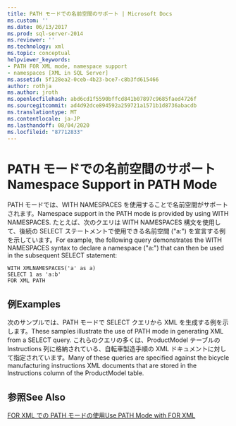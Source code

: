 ```yaml
---
title: PATH モードでの名前空間のサポート | Microsoft Docs
ms.custom: ''
ms.date: 06/13/2017
ms.prod: sql-server-2014
ms.reviewer: ''
ms.technology: xml
ms.topic: conceptual
helpviewer_keywords:
- PATH FOR XML mode, namespace support
- namespaces [XML in SQL Server]
ms.assetid: 5f128ea2-0ceb-4b23-bce7-c8b3fd615466
author: rothja
ms.author: jroth
ms.openlocfilehash: abd6cd1f5590bffcd841b07897c9685faed4726f
ms.sourcegitcommit: ad4d92dce894592a259721a1571b1d8736abacdb
ms.translationtype: MT
ms.contentlocale: ja-JP
ms.lasthandoff: 08/04/2020
ms.locfileid: "87712833"
---
```

# <a name="namespace-support-in-path-mode"></a><span data-ttu-id="98aea-102">PATH モードでの名前空間のサポート</span><span class="sxs-lookup"><span data-stu-id="98aea-102">Namespace Support in PATH Mode</span></span>
  <span data-ttu-id="98aea-103">PATH モードでは、WITH NAMESPACES を使用することで名前空間がサポートされます。</span><span class="sxs-lookup"><span data-stu-id="98aea-103">Namespace support in the PATH mode is provided by using WITH NAMESPACES.</span></span> <span data-ttu-id="98aea-104">たとえば、次のクエリは WITH NAMESPACES 構文を使用して、後続の SELECT ステートメントで使用できる名前空間 ("a:") を宣言する例を示しています。</span><span class="sxs-lookup"><span data-stu-id="98aea-104">For example, the following query demonstrates the WITH NAMESPACES syntax to declare a namespace ("a:") that can then be used in the subsequent SELECT statement:</span></span>  
  
```  
WITH XMLNAMESPACES('a' as a)  
SELECT 1 as 'a:b'  
FOR XML PATH  
```  
  
## <a name="examples"></a><span data-ttu-id="98aea-105">例</span><span class="sxs-lookup"><span data-stu-id="98aea-105">Examples</span></span>  
 <span data-ttu-id="98aea-106">次のサンプルでは、PATH モードで SELECT クエリから XML を生成する例を示します。</span><span class="sxs-lookup"><span data-stu-id="98aea-106">These samples illustrate the use of PATH mode in generating XML from a SELECT query.</span></span> <span data-ttu-id="98aea-107">これらのクエリの多くは、ProductModel テーブルの Instructions 列に格納されている、自転車製造手順の XML ドキュメントに対して指定されています。</span><span class="sxs-lookup"><span data-stu-id="98aea-107">Many of these queries are specified against the bicycle manufacturing instructions XML documents that are stored in the Instructions column of the ProductModel table.</span></span>  
  
## <a name="see-also"></a><span data-ttu-id="98aea-108">参照</span><span class="sxs-lookup"><span data-stu-id="98aea-108">See Also</span></span>  
 [<span data-ttu-id="98aea-109">FOR XML での PATH モードの使用</span><span class="sxs-lookup"><span data-stu-id="98aea-109">Use PATH Mode with FOR XML</span></span>](use-path-mode-with-for-xml.md)  
  
  

